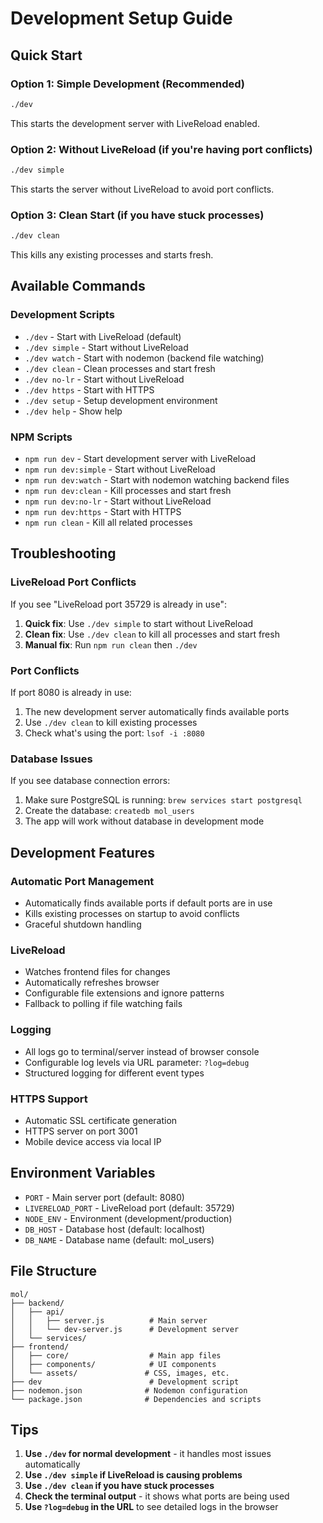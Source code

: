 # Development Setup Guide

## Quick Start

### Option 1: Simple Development (Recommended)
```bash
./dev
```
This starts the development server with LiveReload enabled.

### Option 2: Without LiveReload (if you're having port conflicts)
```bash
./dev simple
```
This starts the server without LiveReload to avoid port conflicts.

### Option 3: Clean Start (if you have stuck processes)
```bash
./dev clean
```
This kills any existing processes and starts fresh.

## Available Commands

### Development Scripts
- `./dev` - Start with LiveReload (default)
- `./dev simple` - Start without LiveReload
- `./dev watch` - Start with nodemon (backend file watching)
- `./dev clean` - Clean processes and start fresh
- `./dev no-lr` - Start without LiveReload
- `./dev https` - Start with HTTPS
- `./dev setup` - Setup development environment
- `./dev help` - Show help

### NPM Scripts
- `npm run dev` - Start development server with LiveReload
- `npm run dev:simple` - Start without LiveReload
- `npm run dev:watch` - Start with nodemon watching backend files
- `npm run dev:clean` - Kill processes and start fresh
- `npm run dev:no-lr` - Start without LiveReload
- `npm run dev:https` - Start with HTTPS
- `npm run clean` - Kill all related processes

## Troubleshooting

### LiveReload Port Conflicts
If you see "LiveReload port 35729 is already in use":

1. **Quick fix**: Use `./dev simple` to start without LiveReload
2. **Clean fix**: Use `./dev clean` to kill all processes and start fresh
3. **Manual fix**: Run `npm run clean` then `./dev`

### Port Conflicts
If port 8080 is already in use:

1. The new development server automatically finds available ports
2. Use `./dev clean` to kill existing processes
3. Check what's using the port: `lsof -i :8080`

### Database Issues
If you see database connection errors:

1. Make sure PostgreSQL is running: `brew services start postgresql`
2. Create the database: `createdb mol_users`
3. The app will work without database in development mode

## Development Features

### Automatic Port Management
- Automatically finds available ports if default ports are in use
- Kills existing processes on startup to avoid conflicts
- Graceful shutdown handling

### LiveReload
- Watches frontend files for changes
- Automatically refreshes browser
- Configurable file extensions and ignore patterns
- Fallback to polling if file watching fails

### Logging
- All logs go to terminal/server instead of browser console
- Configurable log levels via URL parameter: `?log=debug`
- Structured logging for different event types

### HTTPS Support
- Automatic SSL certificate generation
- HTTPS server on port 3001
- Mobile device access via local IP

## Environment Variables

- `PORT` - Main server port (default: 8080)
- `LIVERELOAD_PORT` - LiveReload port (default: 35729)
- `NODE_ENV` - Environment (development/production)
- `DB_HOST` - Database host (default: localhost)
- `DB_NAME` - Database name (default: mol_users)

## File Structure

```
mol/
├── backend/
│   ├── api/
│   │   ├── server.js          # Main server
│   │   └── dev-server.js      # Development server
│   └── services/
├── frontend/
│   ├── core/                  # Main app files
│   ├── components/            # UI components
│   └── assets/               # CSS, images, etc.
├── dev                        # Development script
├── nodemon.json              # Nodemon configuration
└── package.json              # Dependencies and scripts
```

## Tips

1. **Use `./dev` for normal development** - it handles most issues automatically
2. **Use `./dev simple` if LiveReload is causing problems**
3. **Use `./dev clean` if you have stuck processes**
4. **Check the terminal output** - it shows what ports are being used
5. **Use `?log=debug` in the URL** to see detailed logs in the browser 